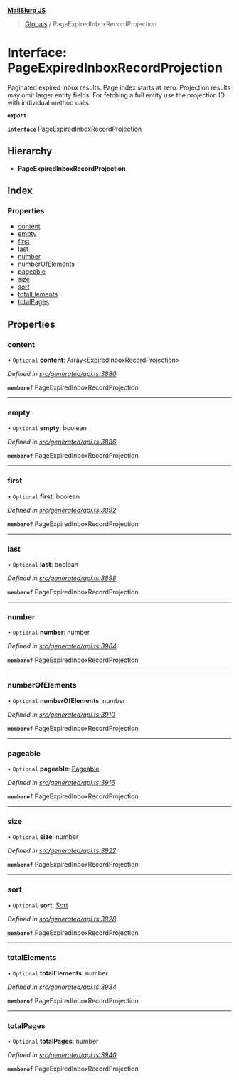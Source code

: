 **[MailSlurp JS](../README.md)**

> [Globals](../README.md) / PageExpiredInboxRecordProjection

# Interface: PageExpiredInboxRecordProjection

Paginated expired inbox results. Page index starts at zero. Projection results may omit larger entity fields. For fetching a full entity use the projection ID with individual method calls.

**`export`** 

**`interface`** PageExpiredInboxRecordProjection

## Hierarchy

* **PageExpiredInboxRecordProjection**

## Index

### Properties

* [content](pageexpiredinboxrecordprojection.md#content)
* [empty](pageexpiredinboxrecordprojection.md#empty)
* [first](pageexpiredinboxrecordprojection.md#first)
* [last](pageexpiredinboxrecordprojection.md#last)
* [number](pageexpiredinboxrecordprojection.md#number)
* [numberOfElements](pageexpiredinboxrecordprojection.md#numberofelements)
* [pageable](pageexpiredinboxrecordprojection.md#pageable)
* [size](pageexpiredinboxrecordprojection.md#size)
* [sort](pageexpiredinboxrecordprojection.md#sort)
* [totalElements](pageexpiredinboxrecordprojection.md#totalelements)
* [totalPages](pageexpiredinboxrecordprojection.md#totalpages)

## Properties

### content

• `Optional` **content**: Array\<[ExpiredInboxRecordProjection](expiredinboxrecordprojection.md)>

*Defined in [src/generated/api.ts:3880](https://github.com/mailslurp/mailslurp-client/blob/ad6aa3d/src/generated/api.ts#L3880)*

**`memberof`** PageExpiredInboxRecordProjection

___

### empty

• `Optional` **empty**: boolean

*Defined in [src/generated/api.ts:3886](https://github.com/mailslurp/mailslurp-client/blob/ad6aa3d/src/generated/api.ts#L3886)*

**`memberof`** PageExpiredInboxRecordProjection

___

### first

• `Optional` **first**: boolean

*Defined in [src/generated/api.ts:3892](https://github.com/mailslurp/mailslurp-client/blob/ad6aa3d/src/generated/api.ts#L3892)*

**`memberof`** PageExpiredInboxRecordProjection

___

### last

• `Optional` **last**: boolean

*Defined in [src/generated/api.ts:3898](https://github.com/mailslurp/mailslurp-client/blob/ad6aa3d/src/generated/api.ts#L3898)*

**`memberof`** PageExpiredInboxRecordProjection

___

### number

• `Optional` **number**: number

*Defined in [src/generated/api.ts:3904](https://github.com/mailslurp/mailslurp-client/blob/ad6aa3d/src/generated/api.ts#L3904)*

**`memberof`** PageExpiredInboxRecordProjection

___

### numberOfElements

• `Optional` **numberOfElements**: number

*Defined in [src/generated/api.ts:3910](https://github.com/mailslurp/mailslurp-client/blob/ad6aa3d/src/generated/api.ts#L3910)*

**`memberof`** PageExpiredInboxRecordProjection

___

### pageable

• `Optional` **pageable**: [Pageable](pageable.md)

*Defined in [src/generated/api.ts:3916](https://github.com/mailslurp/mailslurp-client/blob/ad6aa3d/src/generated/api.ts#L3916)*

**`memberof`** PageExpiredInboxRecordProjection

___

### size

• `Optional` **size**: number

*Defined in [src/generated/api.ts:3922](https://github.com/mailslurp/mailslurp-client/blob/ad6aa3d/src/generated/api.ts#L3922)*

**`memberof`** PageExpiredInboxRecordProjection

___

### sort

• `Optional` **sort**: [Sort](sort.md)

*Defined in [src/generated/api.ts:3928](https://github.com/mailslurp/mailslurp-client/blob/ad6aa3d/src/generated/api.ts#L3928)*

**`memberof`** PageExpiredInboxRecordProjection

___

### totalElements

• `Optional` **totalElements**: number

*Defined in [src/generated/api.ts:3934](https://github.com/mailslurp/mailslurp-client/blob/ad6aa3d/src/generated/api.ts#L3934)*

**`memberof`** PageExpiredInboxRecordProjection

___

### totalPages

• `Optional` **totalPages**: number

*Defined in [src/generated/api.ts:3940](https://github.com/mailslurp/mailslurp-client/blob/ad6aa3d/src/generated/api.ts#L3940)*

**`memberof`** PageExpiredInboxRecordProjection
